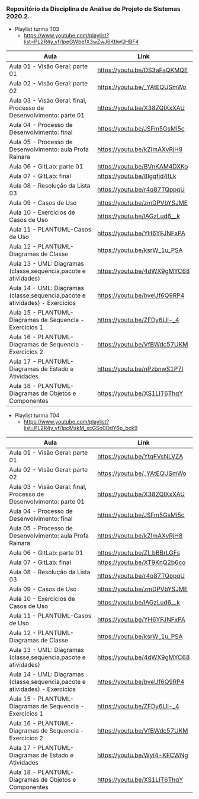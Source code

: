 ### Repositório da Disciplina de Análise de Projeto de Sistemas 2020.2.

* Playlist turma T03
  * https://www.youtube.com/playlist?list=PL2R4y_yfi1peGWbefX3wZwJ6KtIwQHBF4

Aula | Link
------------ | -------------
Aula 01 - Visão Geral: parte 01 | https://youtu.be/DS3aFaQKMQE
Aula 02 - Visão Geral: parte 02 | https://youtu.be/_YAtEQUSmWo
Aula 03 - Visão Geral: final, Processo de Desenvolvimento: parte 01 | https://youtu.be/X38ZQlXxXAU
Aula 04 - Processo de Desenvolvimento: final | https://youtu.be/JSFm5GsMi5c
Aula 05 - Processo de Desenvolvimento: aula Profa Rainara | https://youtu.be/kZImAXvRjH8
Aula 06 - GitLab: parte 01 | https://youtu.be/BVnKAM4DXKo
Aula 07 - GitLab: final | https://youtu.be/8lgqfjd4fLk
Aula 08 - Resolução da Lista 03 | https://youtu.be/r4q87TQppqU
Aula 09 - Casos de Uso | https://youtu.be/zmDPVbYSJME
Aula 10 - Exercícios de Casos de Uso | https://youtu.be/lAGzLud6__k
Aula 11 - PLANTUML-Casos de Uso | https://youtu.be/YH6YFJNFxPA
Aula 12 - PLANTUML-Diagramas de Classe | https://youtu.be/ksrW_1u_PSA
Aula 13 - UML: Diagramas (classe,sequencia,pacote e atividades) | https://youtu.be/4dWX9gMYC68
Aula 14 - UML: Diagramas (classe,sequencia,pacote e atividades) - Exercícios | https://youtu.be/bveUf6Q9RP4
Aula 15 - PLANTUML-Diagramas de Sequencia - Exercícios 1 | https://youtu.be/ZFDy6Lll-_4
Aula 16 - PLANTUML-Diagramas de Sequencia - Exercícios 2 | https://youtu.be/VfBWdc57UKM
Aula 17 - PLANTUML-Diagramas de Estado e Atividades | https://youtu.be/nPzbnwS1P7I
Aula 18 - PLANTUML-Diagramas de Objetos e Componentes | https://youtu.be/XS1LIT6ThqY

* Playlist turma T04
  * https://www.youtube.com/playlist?list=PL2R4y_yfi1pcMskM_xcGSo0OdY6p_bck9

Aula | Link
------------ | -------------
Aula 01 - Visão Geral: parte 01 | https://youtu.be/YtqFVsNLVZA
Aula 02 - Visão Geral: parte 02 | https://youtu.be/_YAtEQUSmWo
Aula 03 - Visão Geral: final, Processo de Desenvolvimento: parte 01 | https://youtu.be/X38ZQlXxXAU
Aula 04 - Processo de Desenvolvimento: final | https://youtu.be/JSFm5GsMi5c
Aula 05 - Processo de Desenvolvimento: aula Profa Rainara | https://youtu.be/kZImAXvRjH8
Aula 06 - GitLab: parte 01 | https://youtu.be/ZI_bBBrLGFs
Aula 07 - GitLab: final | https://youtu.be/XT9KnQ2b6co
Aula 08 - Resolução da Lista 03 | https://youtu.be/r4q87TQppqU
Aula 09 - Casos de Uso | https://youtu.be/zmDPVbYSJME
Aula 10 - Exercícios de Casos de Uso | https://youtu.be/lAGzLud6__k
Aula 11 - PLANTUML-Casos de Uso | https://youtu.be/YH6YFJNFxPA
Aula 12 - PLANTUML-Diagramas de Classe | https://youtu.be/ksrW_1u_PSA
Aula 13 - UML: Diagramas (classe,sequencia,pacote e atividades) | https://youtu.be/4dWX9gMYC68
Aula 14 - UML: Diagramas (classe,sequencia,pacote e atividades) - Exercícios | https://youtu.be/bveUf6Q9RP4
Aula 15 - PLANTUML-Diagramas de Sequencia - Exercícios 1 | https://youtu.be/ZFDy6Lll-_4
Aula 16 - PLANTUML-Diagramas de Sequencia - Exercícios 2 | https://youtu.be/VfBWdc57UKM
Aula 17 - PLANTUML-Diagramas de Estado e Atividades | https://youtu.be/WyI4-KFCWNg
Aula 18 - PLANTUML-Diagramas de Objetos e Componentes | https://youtu.be/XS1LIT6ThqY